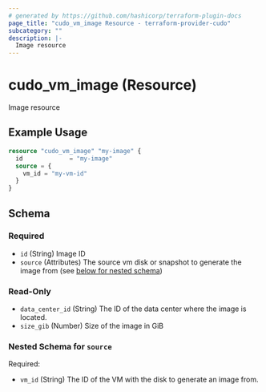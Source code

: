```yaml
---
# generated by https://github.com/hashicorp/terraform-plugin-docs
page_title: "cudo_vm_image Resource - terraform-provider-cudo"
subcategory: ""
description: |-
  Image resource
---
```


# cudo_vm_image (Resource)

Image resource

## Example Usage

```terraform
resource "cudo_vm_image" "my-image" {
  id             = "my-image"
  source = {
    vm_id = "my-vm-id"
  }
}
```

<!-- schema generated by tfplugindocs -->
## Schema

### Required

- `id` (String) Image ID
- `source` (Attributes) The source vm disk or snapshot to generate the image from (see [below for nested schema](#nestedatt--source))

### Read-Only

- `data_center_id` (String) The ID of the data center where the image is located.
- `size_gib` (Number) Size of the image in GiB

<a id="nestedatt--source"></a>
### Nested Schema for `source`

Required:

- `vm_id` (String) The ID of the VM with the disk to generate an image from.


